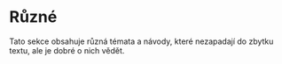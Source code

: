 # Různé
Tato sekce obsahuje různá témata a návody, které nezapadají do zbytku textu, ale je dobré o nich
vědět.
